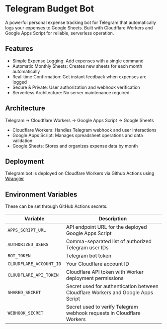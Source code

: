 # Telegram Budget Bot

A powerful personal expense tracking bot for Telegram that automatically logs your expenses to Google Sheets. Built with Cloudflare Workers and Google Apps Script for reliable, serverless operation.

## Features
- Simple Expense Logging: Add expenses with a single command
- Automatic Monthly Sheets: Creates new sheets for each month automatically
- Real-time Confirmation: Get instant feedback when expenses are logged
- Secure & Private: User authorization and webhook verification
- Serverless Architecture: No server maintenance required

## Architecture

Telegram → Cloudflare Workers → Google Apps Script → Google Sheets

- Cloudflare Workers: Handles Telegram webhook and user interactions
- Google Apps Script: Manages spreadsheet operations and data validation
- Google Sheets: Stores and organizes expense data by month

## Deployment

Telegram bot is deployed on Cloudfare Workers via Github Actions using [Wrangler](https://developers.cloudflare.com/workers/wrangler/)

## Environment Variables

These can be set through GitHub Actions secrets.

| Variable                | Description                                                   |
| ----------------------- | ------------------------------------------------------------- |
| `APPS_SCRIPT_URL`       | API endpoint URL for the deployed Google Apps Script          |
| `AUTHORIZED_USERS`      | Comma-separated list of authorized Telegram user IDs          |
| `BOT_TOKEN`             | Telegram bot token                                            |
| `CLOUDFLARE_ACCOUNT_ID` | Your Cloudflare account ID                                    |
| `CLOUDFLARE_API_TOKEN`  | Cloudflare API token with Worker deployment permissions       |
| `SHARED_SECRET`         | Secret used for authentication between Cloudflare Workers and Google Apps Script |
| `WEBHOOK_SECRET`        | Secret used to verify Telegram webhook requests in Cloudflare Workers |
